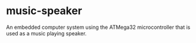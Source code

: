 # music-speaker
An embedded computer system using the ATMega32 microcontroller that is used as a music playing speaker.
